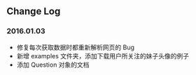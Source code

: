 ## Change Log

### 2016.01.03
- 修复每次获取数据时都重新解析网页的 Bug
- 新增 examples 文件夹，添加下载用户所关注的妹子头像的例子
- 添加 Question 对象的文档